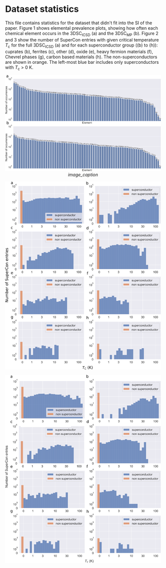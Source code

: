 # Dataset statistics
This file contains statistics for the dataset that didn't fit into the SI of the paper.
Figure 1 shows elemental prevalence plots, showing how often each chemical element occurs in the 3DSC<sub>ICSD</sub> (a) and the 3DSC<sub>MP</sub> (b). 
Figure 2 and 3 show the number of SuperCon entries with given critical temperature *T*<sub>c</sub> for the full 3DSC<sub>ICSD</sub> (a) and for each superconductor group ((b) to (h)): cuprates (b), ferrites (c), other (d), oxide (e), heavy fermion materials (f), Chevrel phases (g), carbon based materials (h). The non-superconductors are shown in orange. The left-most blue bar includes only superconductors with *T*<sub>c</sub> > 0 K.

<p align="center">
  <img src="resources/dataset_stats.png">
  <em>image_caption</em>
</p>

<p align="center">
  <img src="resources/SC_ICSD_groups_tc_hist.png">
</p>

<p align="center">
  <img src="resources/SC_MP_groups_tc_hist.png">
</p>
